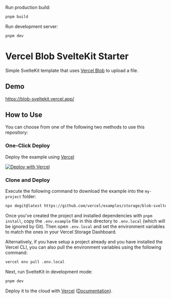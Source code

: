Run production build: 

```bash
pnpm build
```

Run development server: 

```bash
pnpm dev
```
# Vercel Blob SvelteKit Starter

Simple SvelteKit template that uses [Vercel Blob](https://vercel.com/blob) to upload a file.

## Demo

https://blob-sveltekit.vercel.app/

## How to Use

You can choose from one of the following two methods to use this repository:

### One-Click Deploy

Deploy the example using [Vercel](https://vercel.com?utm_source=github&utm_medium=readme&utm_campaign=vercel-examples)

[![Deploy with Vercel](https://vercel.com/button)](https://vercel.com/new/clone?repository-url=https%3A%2F%2Fgithub.com%2Fvercel%2Fexamples%2Ftree%2Fmain%2Fstorage%2Fblob-sveltekit&project-name=blob-sveltekit&repository-name=blob-sveltekit&demo-title=Vercel%20Blob%20Svelte%20Starter&demo-description=Simple%20SvelteKit%20template%20that%20uses%20Vercel%20Blob%20to%20track%20pageviews.&demo-url=https%3A%2F%2Fblob-sveltekit.vercel.app%2F&demo-image=https%3A%2F%2Fblob-sveltekit.vercel.app%2Fopengraph-image.png&stores=%5B%7B"type"%3A"blob"%7D%5D)

### Clone and Deploy

Execute the following command to download the example into the `my-project` folder:

```bash
npx degit@latest https://github.com/vercel/examples/storage/blob-sveltekit my-project
```

Once you've created the project and installed dependencies with `pnpm install`, copy the `.env.example` file in this directory to `.env.local` (which will be ignored by Git). Then open `.env.local` and set the environment variables to match the ones in your Vercel Storage Dashboard.

Alternatively, if you have setup a project already and you have installed the Vercel CLI, you can also pull the environment variables using the following command:

```bash
vercel env pull .env.local
```

Next, run SvelteKit in development mode:

```bash
pnpm dev
```

Deploy it to the cloud with [Vercel](https://vercel.com/new?utm_source=github&utm_medium=readme&utm_campaign=vercel-examples) ([Documentation](https://vercel.com/docs/frameworks/sveltekit)).
